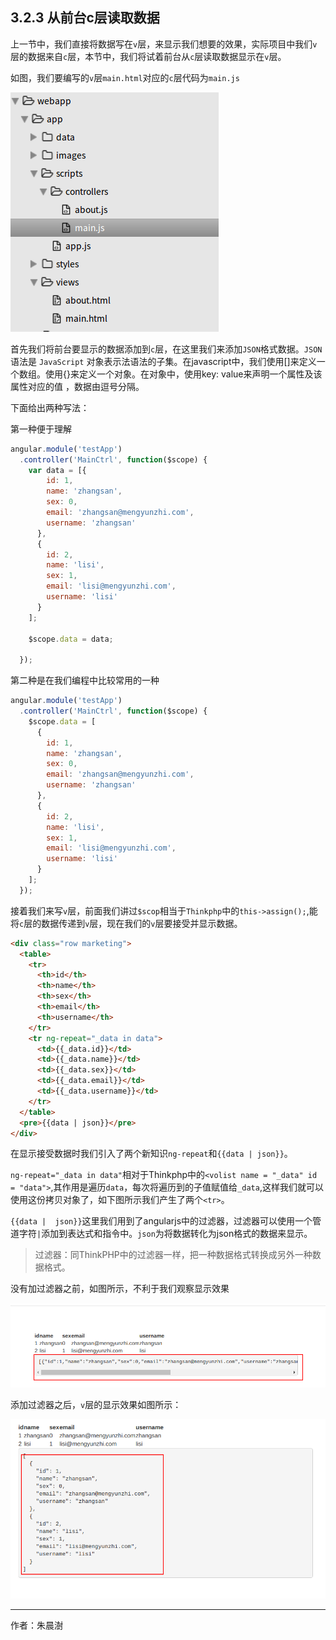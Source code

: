 
## 3.2.3 从前台c层读取数据

上一节中，我们直接将数据写在`v`层，来显示我们想要的效果，实际项目中我们`v`层的数据来自`c`层，本节中，我们将试着前台从`c`层读取数据显示在`v`层。

如图，我们要编写的`v`层`main.html`对应的`c`层代码为`main.js`

![](image/2017-10-28-21-06-38.png) 

首先我们将前台要显示的数据添加到`c`层，在这里我们来添加`JSON`格式数据。`JSON` 语法是 `JavaScript` 对象表示法语法的子集。在javascript中，我们使用[]来定义一个数组。使用{}来定义一个对象。在对象中，使用key: value来声明一个属性及该属性对应的值 ，数据由逗号分隔。

下面给出两种写法：

第一种便于理解

```javascript
angular.module('testApp')
  .controller('MainCtrl', function($scope) {
    var data = [{
        id: 1,
        name: 'zhangsan',
        sex: 0,
        email: 'zhangsan@mengyunzhi.com',
        username: 'zhangsan'
      },
      {
        id: 2,
        name: 'lisi',
        sex: 1,
        email: 'lisi@mengyunzhi.com',
        username: 'lisi'
      }
    ];

    $scope.data = data;

  });
```

第二种是在我们编程中比较常用的一种

``` javascript
angular.module('testApp')
  .controller('MainCtrl', function($scope) {
    $scope.data = [
      {
        id: 1,
        name: 'zhangsan',
        sex: 0,
        email: 'zhangsan@mengyunzhi.com',
        username: 'zhangsan'
      },
      {
        id: 2,
        name: 'lisi',
        sex: 1,
        email: 'lisi@mengyunzhi.com',
        username: 'lisi'
      }
    ];
  });
```

接着我们来写`v`层，前面我们讲过`$scop`相当于`Thinkphp`中的`this->assign();`,能将`c`层的数据传递到`v`层，现在我们的`v`层要接受并显示数据。


``` html
<div class="row marketing">
  <table>
    <tr>
      <th>id</th>
      <th>name</th>
      <th>sex</th>
      <th>email</th>
      <th>username</th>
    </tr>
    <tr ng-repeat="_data in data">
      <td>{{_data.id}}</td>
      <td>{{_data.name}}</td>
      <td>{{_data.sex}}</td>
      <td>{{_data.email}}</td>
      <td>{{_data.username}}</td>
    </tr>
  </table>
  <pre>{{data | json}}</pre>
</div>
```

在显示接受数据时我们引入了两个新知识`ng-repeat`和`{{data | json}}`。

`ng-repeat="_data in data"`相对于Thinkphp中的`<volist name = "_data" id = "data">`,其作用是遍历`data`，每次将遍历到的子值赋值给`_data`,这样我们就可以使用这份拷贝对象了，如下图所示我们产生了两个`<tr>`。

 `{{data |  json}}`这里我们用到了angularjs中的过滤器，过滤器可以使用一个管道字符`|`添加到表达式和指令中。`json`为将数据转化为json格式的数据来显示。
 
 > 过滤器：同ThinkPHP中的过滤器一样，把一种数据格式转换成另外一种数据格式。
 
 没有加过滤器之前，如图所示，不利于我们观察显示效果
 
 ![](image/2017-10-29-14-56-09.png) 

添加过滤器之后，`v`层的显示效果如图所示：

![](image/2017-10-28-22-16-11.png) 

---

作者：朱晨澍
